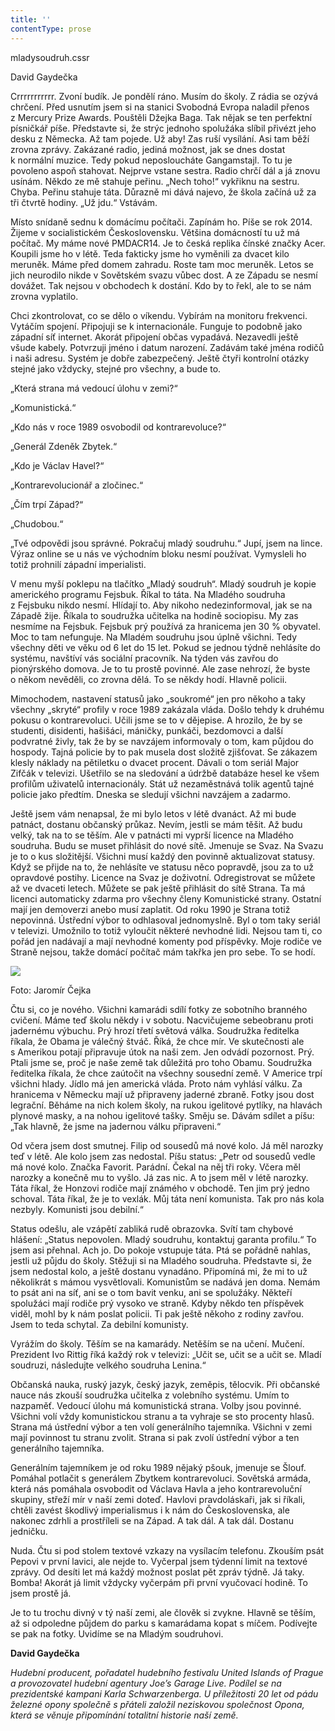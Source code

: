 ```yaml
---
title: ''
contentType: prose
---
```


<section>

mladysoudruh.cssr

David Gaydečka

Crrrrrrrrrrr. Zvoní budík. Je pondělí ráno. Musím do školy. Z rádia se ozývá chrčení. Před usnutím jsem si na stanici Svobodná Evropa naladil přenos z Mercury Prize Awards. Pouštěli Džejka Baga. Tak nějak se ten perfektní písničkář píše. Představte si, že strýc jednoho spolužáka slíbil přivézt jeho desku z Německa. Až tam pojede. Už aby! Zas ruší vysílání. Asi tam běží zrovna zprávy. Zakázané radio, jediná možnost, jak se dnes dostat k normální muzice. Tedy pokud neposloucháte Gangamstajl. To tu je povoleno aspoň stahovat. Nejprve vstane sestra. Radio chrčí dál a já znovu usínám. Někdo ze mě stahuje peřinu. „Nech toho!“ vykřiknu na sestru. Chyba. Peřinu stahuje táta. Důrazně mi dává najevo, že škola začíná už za tři čtvrtě hodiny. „Už jdu.“ Vstávám.

Místo snídaně sednu k domácímu počítači. Zapínám ho. Píše se rok 2014. Žijeme v socialistickém Československu. Většina domácností tu už má počítač. My máme nové PMDACR14. Je to česká replika čínské značky Acer. Koupili jsme ho v létě. Teda fakticky jsme ho vyměnili za dvacet kilo meruněk. Máme před domem zahradu. Roste tam moc meruněk. Letos se jich neurodilo nikde v Sovětském svazu vůbec dost. A ze Západu se nesmí dovážet. Tak nejsou v obchodech k dostání. Kdo by to řekl, ale to se nám zrovna vyplatilo.

Chci zkontrolovat, co se dělo o víkendu. Vybírám na monitoru frekvenci. Vytáčím spojení. Připojuji se k internacionále. Funguje to podobně jako západní síť internet. Akorát připojení občas vypadává. Nezavedli ještě všude kabely. Potvrzuji jméno i datum narození. Zadávám také jména rodičů i naši adresu. Systém je dobře zabezpečený. Ještě čtyři kontrolní otázky stejné jako vždycky, stejné pro všechny, a bude to.

„Která strana má vedoucí úlohu v zemi?“

„Komunistická.“

„Kdo nás v roce 1989 osvobodil od kontrarevoluce?“

„Generál Zdeněk Zbytek.“

„Kdo je Václav Havel?“

„Kontrarevolucionář a zločinec.“

„Čím trpí Západ?“

„Chudobou.“

„Tvé odpovědi jsou správné. Pokračuj mladý soudruhu.“ Jupí, jsem na lince. Výraz online se u nás ve východním bloku nesmí používat. Vymysleli ho totiž prohnilí západní imperialisti.

V menu myší poklepu na tlačítko „Mladý soudruh“. Mladý soudruh je kopie amerického programu Fejsbuk. Říkal to táta. Na Mladého soudruha z Fejsbuku nikdo nesmí. Hlídají to. Aby nikoho nedezinformoval, jak se na Západě žije. Říkala to soudružka učitelka na hodině sociopisu. My zas nesmíme na Fejsbuk. Fejsbuk prý používá za hranicema jen 30 % obyvatel. Moc to tam nefunguje. Na Mladém soudruhu jsou úplně všichni. Tedy všechny děti ve věku od 6 let do 15 let. Pokud se jednou týdně nehlásíte do systému, navštíví vás sociální pracovník. Na týden vás zavřou do pionýrského domova. Je to tu prostě povinné. Ale zase nehrozí, že byste o někom nevěděli, co zrovna dělá. To se někdy hodí. Hlavně policii.

Mimochodem, nastavení statusů jako „soukromé“ jen pro někoho a taky všechny „skryté“ profily v roce 1989 zakázala vláda. Došlo tehdy k druhému pokusu o kontrarevoluci. Učili jsme se to v dějepise. A hrozilo, že by se studenti, disidenti, hašišáci, máničky, punkáči, bezdomovci a další podvratné živly, tak že by se navzájem informovaly o tom, kam půjdou do hospody. Tajná policie by to pak musela dost složitě zjišťovat. Se zákazem klesly náklady na pětiletku o dvacet procent. Dávali o tom seriál Major Zifčák v televizi. Ušetřilo se na sledování a údržbě databáze hesel ke všem profilům uživatelů internacionály. Stát už nezaměstnává tolik agentů tajné policie jako předtím. Dneska se sledují všichni navzájem a zadarmo.

Ještě jsem vám nenapsal, že mi bylo letos v létě dvanáct. Až mi bude patnáct, dostanu občanský průkaz. Nevím, jestli se mám těšit. Až budu velký, tak na to se těším. Ale v patnácti mi vyprší licence na Mladého soudruha. Budu se muset přihlásit do nové sítě. Jmenuje se Svaz. Na Svazu je to o kus složitější. Všichni musí každý den povinně aktualizovat statusy. Když se přijde na to, že nehlásíte ve statusu něco popravdě, jsou za to už opravdové postihy. Licence na Svaz je doživotní. Odregistrovat se můžete až ve dvaceti letech. Můžete se pak ještě přihlásit do sítě Strana. Ta má licenci automaticky zdarma pro všechny členy Komunistické strany. Ostatní mají jen demoverzi anebo musí zaplatit. Od roku 1990 je Strana totiž nepovinná. Ústřední výbor to odhlasoval jednomyslně. Byl o tom taky seriál v televizi. Umožnilo to totiž vyloučit některé nevhodné lidi. Nejsou tam ti, co pořád jen nadávají a mají nevhodné komenty pod příspěvky. Moje rodiče ve Straně nejsou, takže domácí počítač mám takřka jen pro sebe. To se hodí.

</section>

<section>

![](../Images/073.jpg)

Foto: Jaromír Čejka

Čtu si, co je nového. Všichni kamarádi sdílí fotky ze sobotního branného cvičení. Máme teď školu někdy i v sobotu. Nacvičujeme sebeobranu proti jadernému výbuchu. Prý hrozí třetí světová válka. Soudružka ředitelka říkala, že Obama je válečný štváč. Říká, že chce mír. Ve skutečnosti ale s Amerikou potají připravuje útok na naši zem. Jen odvádí pozornost. Prý. Ptali jsme se, proč je naše země tak důležitá pro toho Obamu. Soudružka ředitelka říkala, že chce zaútočit na všechny sousední země. V Americe trpí všichni hlady. Jídlo má jen americká vláda. Proto nám vyhlásí válku. Za hranicema v Německu mají už připraveny jaderné zbraně. Fotky jsou dost legrační. Běháme na nich kolem školy, na rukou igelitové pytlíky, na hlavách plynové masky, a na nohou igelitové tašky. Směju se. Dávám sdílet a píšu: „Tak hlavně, že jsme na jadernou válku připraveni.“

Od včera jsem dost smutnej. Filip od sousedů má nové kolo. Já měl narozky teď v létě. Ale kolo jsem zas nedostal. Píšu status: „Petr od sousedů vedle má nové kolo. Značka Favorit. Parádní. Čekal na něj tři roky. Včera měl narozky a konečně mu to vyšlo. Já zas nic. A to jsem měl v létě narozky. Táta říkal, že Honzovi rodiče mají známého v obchodě. Ten jim prý jedno schoval. Táta říkal, že je to vexlák. Můj táta není komunista. Tak pro nás kola nezbyly. Komunisti jsou debilní.“

Status odešlu, ale vzápětí zabliká rudě obrazovka. Svítí tam chybové hlášení: „Status nepovolen. Mladý soudruhu, kontaktuj garanta profilu.“ To jsem asi přehnal. Ach jo. Do pokoje vstupuje táta. Ptá se pořádně nahlas, jestli už půjdu do školy. Stěžuji si na Mladého soudruha. Představte si, že jsem nedostal kolo, a ještě dostanu vynadáno. Připomíná mi, že mi to už několikrát s mámou vysvětlovali. Komunistům se nadává jen doma. Nemám to psát ani na síť, ani se o tom bavit venku, ani se spolužáky. Někteří spolužáci mají rodiče prý vysoko ve straně. Kdyby někdo ten příspěvek viděl, mohl by k nám poslat policii. Ti pak ještě někoho z rodiny zavřou. Jsem to teda schytal. Za debilní komunisty.

Vyrážím do školy. Těším se na kamarády. Netěším se na učení. Mučení. Prezident Ivo Rittig říká každý rok v televizi: „Učit se, učit se a učit se. Mladí soudruzi, následujte velkého soudruha Lenina.“

Občanská nauka, ruský jazyk, český jazyk, zeměpis, tělocvik. Při občanské nauce nás zkouší soudružka učitelka z volebního systému. Umím to nazpaměť. Vedoucí úlohu má komunistická strana. Volby jsou povinné. Všichni volí vždy komunistickou stranu a ta vyhraje se sto procenty hlasů. Strana má ústřední výbor a ten volí generálního tajemníka. Všichni v zemi mají povinnost tu stranu zvolit. Strana si pak zvolí ústřední výbor a ten generálního tajemníka.

Generálním tajemníkem je od roku 1989 nějaký pšouk, jmenuje se Šlouf. Pomáhal potlačit s generálem Zbytkem kontrarevoluci. Sovětská armáda, která nás pomáhala osvobodit od Václava Havla a jeho kontrarevoluční skupiny, střeží mír v naší zemi doteď. Havlovi pravdoláskaři, jak si říkali, chtěli zavést škodlivý imperialismus i k nám do Československa, ale nakonec zdrhli a prostříleli se na Západ. A tak dál. A tak dál. Dostanu jedničku.

Nuda. Čtu si pod stolem textové vzkazy na vysílacím telefonu. Zkouším psát Pepovi v první lavici, ale nejde to. Vyčerpal jsem týdenní limit na textové zprávy. Od desíti let má každý možnost poslat pět zpráv týdně. Já taky. Bomba! Akorát já limit vždycky vyčerpám při první vyučovací hodině. To jsem prostě já.

Je to tu trochu divný v tý naší zemi, ale člověk si zvykne. Hlavně se těším, až si odpoledne půjdem do parku s kamarádama kopat s míčem. Podívejte se pak na fotky. Uvidíme se na Mladým soudruhovi.

</section>

<section>

**David Gaydečka**

_Hudební producent, pořadatel hudebního festivalu United Islands of Prague a provozovatel hudební agentury Joe’s Garage Live. Podílel se na prezidentské kampani Karla Schwarzenberga. U příležitosti 20 let od pádu železné opony společně s přáteli založil neziskovou společnost Opona, která se věnuje připomínání totalitní historie naší země._

</section>
